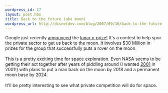 ```yaml
--- 
wordpress_id: 17
layout: post.hbs
title: Back to the future (aka moon)
wordpress_url: http://disnetdev.com/blog/2007/09/16/back-to-the-future-aka-moon/
---
```

Google just recently <a href="http://googleblog.blogspot.com/2007/09/fly-me-to-moon.html">announced</a> the <a href="http://www.googlelunarxprize.org/">lunar x-prize!</a> It's a contest to help spur the private sector to get us back to the moon. It involves $30 Million in prizes for the group that successfully puts a rover on the moon.<br /><br />This is a pretty exciting time for space exploration. Even NASA seems to be getting their act together after years of piddling around (I wanted <a href="http://imdb.com/title/tt0062622/">2001</a> in 2001!) with plans to put a man back on the moon by 2018 and a permanent moon base by 2024. <br /><br />It'll be pretty interesting to see what private competition will do for space.
